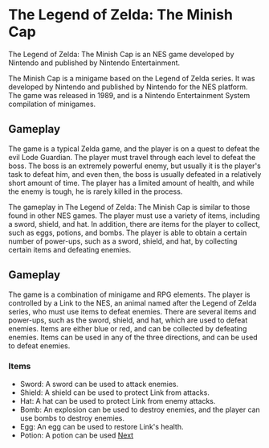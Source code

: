 # The Legend of Zelda: The Minish Cap

The Legend of Zelda: The Minish Cap is an NES game developed by Nintendo and published by Nintendo Entertainment.

The Minish Cap is a minigame based on the Legend of Zelda series. It was developed by Nintendo and published by Nintendo for the NES platform. The game was released in 1989, and is a Nintendo Entertainment System compilation of minigames.

## Gameplay

The game is a typical Zelda game, and the player is on a quest to defeat the evil Lode Guardian. The player must travel through each level to defeat the boss. The boss is an extremely powerful enemy, but usually it is the player's task to defeat him, and even then, the boss is usually defeated in a relatively short amount of time. The player has a limited amount of health, and while the enemy is tough, he is rarely killed in the process.

The gameplay in The Legend of Zelda: The Minish Cap is similar to those found in other NES games. The player must use a variety of items, including a sword, shield, and hat. In addition, there are items for the player to collect, such as eggs, potions, and bombs. The player is able to obtain a certain number of power-ups, such as a sword, shield, and hat, by collecting certain items and defeating enemies.

## Gameplay

The game is a combination of minigame and RPG elements. The player is controlled by a Link to the NES, an animal named after the Legend of Zelda series, who must use items to defeat enemies. There are several items and power-ups, such as the sword, shield, and hat, which are used to defeat enemies. Items are either blue or red, and can be collected by defeating enemies. Items can be used in any of the three directions, and can be used to defeat enemies.

### Items

*   Sword: A sword can be used to attack enemies.
*   Shield: A shield can be used to protect Link from attacks.
*   Hat: A hat can be used to protect Link from enemy attacks.
*   Bomb: An explosion can be used to destroy enemies, and the player can use bombs to destroy enemies.
*   Egg: An egg can be used to restore Link's health.
*   Potion: A potion can be used
[Next](321.md)